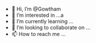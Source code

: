- 👋 Hi, I’m @Gowtham
- 👀 I’m interested in ...a
- 🌱 I’m currently learning ...
- 💞️ I’m looking to collaborate on ...
- 📫 How to reach me ...

<!---
Gowtham/Gowtham is a ✨ special ✨ repository because its `README.md` (this file) appears on your GitHub profile.
You can click the Preview link to take a look at your changes.
--->
